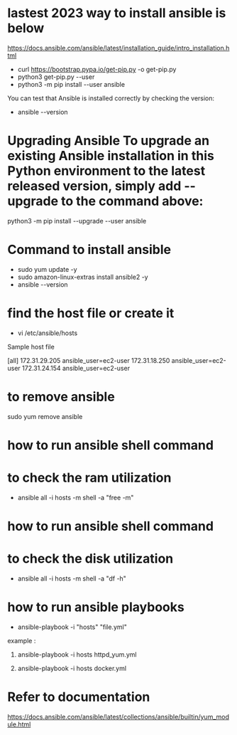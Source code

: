 # lastest 2023 way to install ansible is below 
https://docs.ansible.com/ansible/latest/installation_guide/intro_installation.html

- curl https://bootstrap.pypa.io/get-pip.py -o get-pip.py
- python3 get-pip.py --user
- python3 -m pip install --user ansible

You can test that Ansible is installed correctly by checking the version:

- ansible --version

#  Upgrading Ansible To upgrade an existing Ansible installation in this Python environment to the latest released version, simply add --upgrade to the command above:

python3 -m pip install --upgrade --user ansible


# Command to install ansible 

- sudo yum update -y
- sudo amazon-linux-extras install ansible2 -y
- ansible --version

# find the host file or create it 

- vi /etc/ansible/hosts


Sample host file

[all]
172.31.29.205 ansible_user=ec2-user
172.31.18.250 ansible_user=ec2-user
172.31.24.154 ansible_user=ec2-user

# to remove ansible

sudo yum remove ansible




# how to run ansible shell command 
#  to check the ram utilization 

- ansible all -i hosts -m shell -a "free -m"





# how to run ansible shell command 
#  to check the disk  utilization 

- ansible all -i hosts -m shell -a "df -h"


# how to run ansible playbooks
- ansible-playbook -i "hosts" "file.yml"

example : 

1)  ansible-playbook -i hosts httpd_yum.yml

2)  ansible-playbook -i hosts docker.yml


# Refer to documentation
https://docs.ansible.com/ansible/latest/collections/ansible/builtin/yum_module.html
